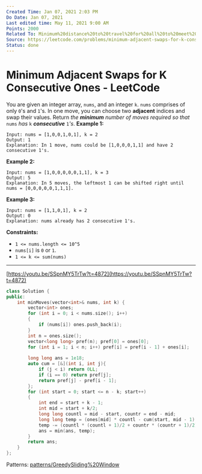 ```yaml
---
Created Time: Jan 07, 2021 2:03 PM
Do Date: Jan 07, 2021
Last edited time: May 11, 2021 9:00 AM
Points: 2000
Related To: Minimum%20distance%20to%20travel%20for%20all%20to%20meet%20in%201D%20a34b0991298444349a7548d5f9587383.md
Source: https://leetcode.com/problems/minimum-adjacent-swaps-for-k-consecutive-ones/
Status: done
---
```


# Minimum Adjacent Swaps for K Consecutive Ones - LeetCode

You are given an integer array, `nums`, and an integer `k`. `nums` comprises of only `0`'s and `1`'s. In one move, you can choose two **adjacent** indices and swap their values.
Return *the **minimum** number of moves required so that* `nums` *has* `k` ***consecutive*** `1`*'s*.
**Example 1:**
```
Input: nums = [1,0,0,1,0,1], k = 2
Output: 1
Explanation: In 1 move, nums could be [1,0,0,0,1,1] and have 2 consecutive 1's.
```
**Example 2:**
```
Input: nums = [1,0,0,0,0,0,1,1], k = 3
Output: 5
Explanation: In 5 moves, the leftmost 1 can be shifted right until nums = [0,0,0,0,0,1,1,1].
```
**Example 3:**
```
Input: nums = [1,1,0,1], k = 2
Output: 0
Explanation: nums already has 2 consecutive 1's.
```
**Constraints:**
- `1 <= nums.length <= 10^5`
- `nums[i]` is `0` or `1`.
- `1 <= k <= sum(nums)`
---
[https://youtu.be/SSpnMY5TrTw?t=4872](https://youtu.be/SSpnMY5TrTw?t=4872)
```cpp
class Solution {
public:
    int minMoves(vector<int>& nums, int k) {
        vector<int> ones; 
        for (int i = 0; i < nums.size(); i++)
        {
            if (nums[i]) ones.push_back(i); 
        }
        int n = ones.size(); 
        vector<long long> pref(n); pref[0] = ones[0]; 
        for (int i = 1; i < n; i++) pref[i] = pref[i - 1] + ones[i]; 
        
        long long ans = 1e18;
        auto cum = [&](int i, int j){
            if (j < i) return 0LL; 
            if (i == 0) return pref[j]; 
            return pref[j] - pref[i - 1]; 
        };
        for (int start = 0; start <= n - k; start++)
        {
            int end = start + k - 1;
            int mid = start + k/2;
            long long countl = mid - start, countr = end - mid; 
            long long temp = (ones[mid] * countl - cum(start, mid - 1) + cum(mid + 1, end) - ones[mid] * countr); 
            temp -= (countl * (countl + 1)/2 + countr * (countr + 1)/2); 
            ans = min(ans, temp); 
        }
        return ans; 
    }
};
```
Patterns: [patterns/Greedy](patterns/Greedy.md)[Sliding%20Window](Sliding%20Window.md)